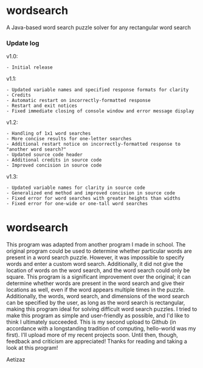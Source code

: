 # wordsearch
A Java-based word search puzzle solver for any rectangular word search

### Update log
v1.0:
	
	- Initial release
v1.1: 

	- Updated variable names and specified response formats for clarity
	- Credits
	- Automatic restart on incorrectly-formatted response
	- Restart and exit notices
	- Fixed immediate closing of console window and error message display
v1.2:

	- Handling of 1x1 word searches
	- More concise results for one-letter searches
	- Additional restart notice on incorrectly-formatted response to "another word search?"
	- Updated source code header
	- Additional credits in source code
	- Improved concision in source code
v1.3:

	- Updated variable names for clarity in source code
	- Generalized end method and improved concision in source code
	- Fixed error for word searches with greater heights than widths
	- Fixed error for one-wide or one-tall word searches
	
# wordsearch
This program was adapted from another program I made in school. The original program could be used to determine whether
particular words are present in a word search puzzle. However, it was impossible to specify words and enter a custom
word search. Additionally, it did not give the location of words on the word search, and the word search could only be
square.
This program is a significant improvement over the original; it can determine whether words are present in the word
search and give their locations as well, even if the word appears multiple times in the puzzle. Additionally, the words,
word search, and dimensions of the word search can be specified by the user, as long as the word search is rectangular,
making this program ideal for solving difficult word search puzzles. I tried to make this program as simple and
user-friendly as possible, and I'd like to think I ultimately succeeded.
This is my second upload to Github (in accordance with a longstanding tradition of computing, hello-world was my first).
I'll upload more of my recent projects soon. Until then, though, feedback and criticism are appreciated! Thanks for
reading and taking a look at this program!

Aetizaz
